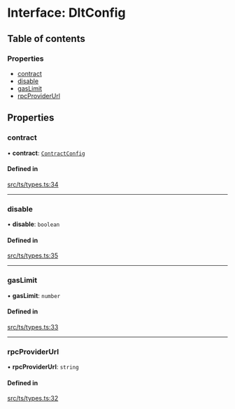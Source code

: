 # Interface: DltConfig

## Table of contents

### Properties

- [contract](DltConfig.md#contract)
- [disable](DltConfig.md#disable)
- [gasLimit](DltConfig.md#gaslimit)
- [rpcProviderUrl](DltConfig.md#rpcproviderurl)

## Properties

### contract

• **contract**: [`ContractConfig`](ContractConfig.md)

#### Defined in

[src/ts/types.ts:34](https://gitlab.com/i3-market/code/wp3/t3.2/conflict-resolution/non-repudiation-library/-/blob/2c9bb24/src/ts/types.ts#L34)

___

### disable

• **disable**: `boolean`

#### Defined in

[src/ts/types.ts:35](https://gitlab.com/i3-market/code/wp3/t3.2/conflict-resolution/non-repudiation-library/-/blob/2c9bb24/src/ts/types.ts#L35)

___

### gasLimit

• **gasLimit**: `number`

#### Defined in

[src/ts/types.ts:33](https://gitlab.com/i3-market/code/wp3/t3.2/conflict-resolution/non-repudiation-library/-/blob/2c9bb24/src/ts/types.ts#L33)

___

### rpcProviderUrl

• **rpcProviderUrl**: `string`

#### Defined in

[src/ts/types.ts:32](https://gitlab.com/i3-market/code/wp3/t3.2/conflict-resolution/non-repudiation-library/-/blob/2c9bb24/src/ts/types.ts#L32)
